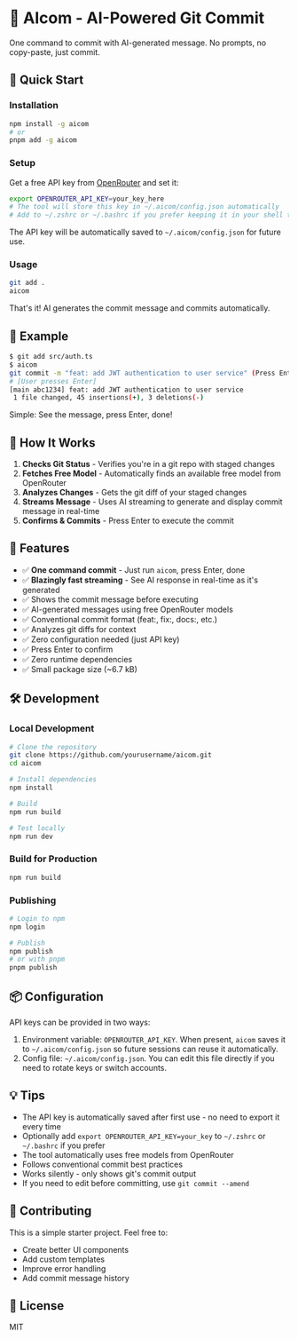 # 🤖 AIcom - AI-Powered Git Commit

One command to commit with AI-generated message. No prompts, no copy-paste, just commit.

## 🚀 Quick Start

### Installation

```bash
npm install -g aicom
# or
pnpm add -g aicom
```

### Setup

Get a free API key from [OpenRouter](https://openrouter.ai/keys) and set it:

```bash
export OPENROUTER_API_KEY=your_key_here
# The tool will store this key in ~/.aicom/config.json automatically
# Add to ~/.zshrc or ~/.bashrc if you prefer keeping it in your shell too
```

The API key will be automatically saved to `~/.aicom/config.json` for future use.

### Usage

```bash
git add .
aicom
```

That's it! AI generates the commit message and commits automatically.

## 📝 Example

```bash
$ git add src/auth.ts
$ aicom
git commit -m "feat: add JWT authentication to user service" (Press Enter to commit)
# [User presses Enter]
[main abc1234] feat: add JWT authentication to user service
 1 file changed, 45 insertions(+), 3 deletions(-)
```

Simple: See the message, press Enter, done!


## 🎯 How It Works

1. **Checks Git Status** - Verifies you're in a git repo with staged changes
2. **Fetches Free Model** - Automatically finds an available free model from OpenRouter
3. **Analyzes Changes** - Gets the git diff of your staged changes
4. **Streams Message** - Uses AI streaming to generate and display commit message in real-time
5. **Confirms & Commits** - Press Enter to execute the commit

## 🔧 Features

- ✅ **One command commit** - Just run `aicom`, press Enter, done
- ✅ **Blazingly fast streaming** - See AI response in real-time as it's generated
- ✅ Shows the commit message before executing
- ✅ AI-generated messages using free OpenRouter models
- ✅ Conventional commit format (feat:, fix:, docs:, etc.)
- ✅ Analyzes git diffs for context
- ✅ Zero configuration needed (just API key)
- ✅ Press Enter to confirm
- ✅ Zero runtime dependencies
- ✅ Small package size (~6.7 kB)

## 🛠️ Development

### Local Development

```bash
# Clone the repository
git clone https://github.com/yourusername/aicom.git
cd aicom

# Install dependencies
npm install

# Build
npm run build

# Test locally
npm run dev
```

### Build for Production

```bash
npm run build
```

### Publishing

```bash
# Login to npm
npm login

# Publish
npm publish
# or with pnpm
pnpm publish
```

## 📦 Configuration

API keys can be provided in two ways:

1. Environment variable: `OPENROUTER_API_KEY`. When present, `aicom` saves it to `~/.aicom/config.json` so future sessions can reuse it automatically.
2. Config file: `~/.aicom/config.json`. You can edit this file directly if you need to rotate keys or switch accounts.

## 💡 Tips

- The API key is automatically saved after first use - no need to export it every time
- Optionally add `export OPENROUTER_API_KEY=your_key` to `~/.zshrc` or `~/.bashrc` if you prefer
- The tool automatically uses free models from OpenRouter
- Follows conventional commit best practices
- Works silently - only shows git's commit output
- If you need to edit before committing, use `git commit --amend`

## 🤝 Contributing

This is a simple starter project. Feel free to:

- Create better UI components
- Add custom templates
- Improve error handling
- Add commit message history

## 📄 License

MIT
